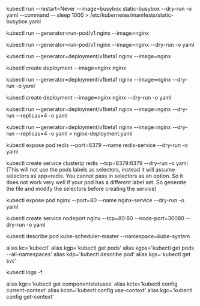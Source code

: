 kubectl run --restart=Never --image=busybox static-busybox --dry-run -o yaml --command -- sleep 1000 > /etc/kubernetes/manifests/static-busybox.yaml

kubectl run --generator=run-pod/v1 nginx --image=nginx

kubectl run --generator=run-pod/v1 nginx --image=nginx --dry-run -o yaml

kubectl run --generator=deployment/v1beta1 nginx --image=nginx


kubectl create deployment --image=nginx nginx

kubectl run --generator=deployment/v1beta1 nginx --image=nginx --dry-run -o yaml

kubectl create deployment --image=nginx nginx --dry-run -o yaml

kubectl run --generator=deployment/v1beta1 nginx --image=nginx --dry-run --replicas=4 -o yaml

kubectl run --generator=deployment/v1beta1 nginx --image=nginx --dry-run --replicas=4 -o yaml > nginx-deployment.yaml

kubectl expose pod redis --port=6379 --name redis-service --dry-run -o yaml

kubectl create service clusterip redis --tcp=6379:6379 --dry-run -o yaml  (This will not use the pods labels as selectors, instead it will assume selectors as app=redis. You cannot pass in selectors as an option. So it does not work very well if your pod has a different label set. So generate the file and modify the selectors before creating the service)

kubectl expose pod nginx --port=80 --name nginx-service --dry-run -o yaml

kubectl create service nodeport nginx --tcp=80:80 --node-port=30080 --dry-run -o yaml

kubectl describe pod kube-scheduler-master --namespace=kube-system

alias kc='kubectl'
alias kgp='kubectl get pods'
alias kgps='kubectl get pods --all-namespaces'
alias kdp='kubectl describe pod'
alias kgs='kubectl get svc'

kubectl logs -f


alias kgc='kubectl get componentstatuses’
alias kctx='kubectl config current-context’
alias kcon='kubectl config use-context’
alias kgc='kubectl config get-context'
